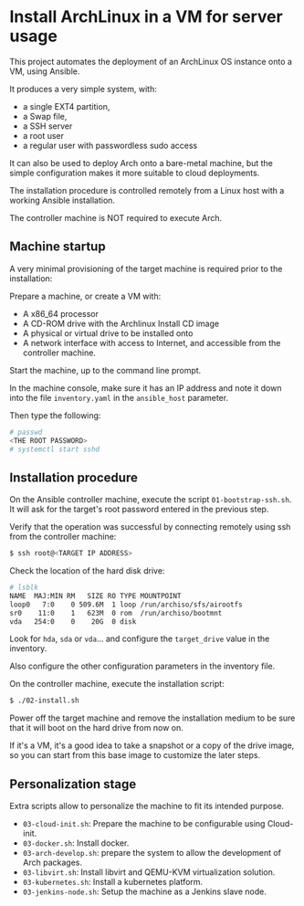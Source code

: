 Install ArchLinux in a VM for server usage
==========================================

This project automates the deployment of an ArchLinux OS instance onto a VM, using Ansible.

It produces a very simple system, with:

- a single EXT4 partition,
- a Swap file,
- a SSH server
- a root user
- a regular user with passwordless sudo access

It can also be used to deploy Arch onto a bare-metal machine, but the simple configuration
makes it more suitable to cloud deployments.

The installation procedure is controlled remotely from a Linux host with a working Ansible installation.

The controller machine is NOT required to execute Arch.

Machine startup
---------------

A very minimal provisioning of the target machine is required prior to the installation:

Prepare a machine, or create a VM with:
- A x86_64 processor
- A CD-ROM drive with the Archlinux Install CD image
- A physical or virtual drive to be installed onto
- A network interface with access to Internet, and accessible from the controller machine.

Start the machine, up to the command line prompt.

In the machine console, make sure it has an IP address and note it down into the file `inventory.yaml`
in the `ansible_host` parameter.

Then type the following:

````bash
# passwd
<THE ROOT PASSWORD>
# systemctl start sshd
````

Installation procedure
----------------------

On the Ansible controller machine, execute the script `01-bootstrap-ssh.sh`.
It will ask for the target's root password entered in the previous step.

Verify that the operation was successful by connecting remotely using ssh from the 
controller machine:

````bash
$ ssh root@<TARGET IP ADDRESS>
````

Check the location of the hard disk drive:

````bash
# lsblk
NAME  MAJ:MIN RM   SIZE RO TYPE MOUNTPOINT
loop0   7:0    0 509.6M  1 loop /run/archiso/sfs/airootfs
sr0    11:0    1   623M  0 rom  /run/archiso/bootmnt
vda   254:0    0    20G  0 disk 
````

Look for `hda`, `sda` or `vda`... and configure the `target_drive` value in the inventory.

Also configure the other configuration parameters in the inventory file.

On the controller machine, execute the installation script:

````bash
$ ./02-install.sh
````

Power off the target machine and remove the installation medium to be sure that it will boot
on the hard drive from now on.

If it's a VM, it's a good idea to take a snapshot or a copy of the drive image, so you can start from
this base image to customize the later steps.


Personalization stage
---------------------

Extra scripts allow to personalize the machine to fit its intended purpose.

- `03-cloud-init.sh`: Prepare the machine to be configurable using Cloud-init.
- `03-docker.sh`: Install docker.
- `03-arch-develop.sh`: prepare the system to allow the development of Arch packages.
- `03-libvirt.sh`: Install libvirt and QEMU-KVM virtualization solution.
- `03-kubernetes.sh`: Install a kubernetes platform.
- `03-jenkins-node.sh`: Setup the machine as a Jenkins slave node.





